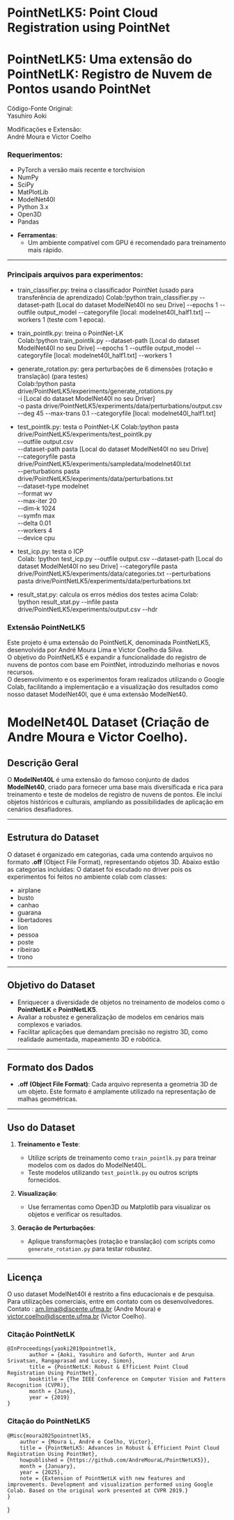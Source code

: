 # PointNetLK5: Point Cloud Registration using PointNet

# PointNetLK5: Uma extensão do PointNetLK: Registro de Nuvem de Pontos usando PointNet  

Código-Fonte Original:  
Yasuhiro Aoki  

Modificações e Extensão:  
André Moura  e Victor Coelho 

### Requerimentos:  
* PyTorch a versão mais recente e torchvision  
* NumPy  
* SciPy  
* MatPlotLib  
* ModelNet40l
* Python 3.x 
* Open3D
* Pandas

- **Ferramentas**:
  - Um ambiente compatível com GPU é recomendado para treinamento mais rápido.

---

### Principais arquivos para experimentos:  
* train_classifier.py: treina o classificador PointNet (usado para transferência de aprendizado)
Colab:!python train_classifier.py --dataset-path [Local do dataset ModelNet40l no seu Drive] --epochs 1 --outfile output_model --categoryfile [local: modelnet40l_half1.txt] --workers 1 (teste com 1 epoca).
* train_pointlk.py: treina o PointNet-LK  
Colab:!python train_pointlk.py --dataset-path  [Local do dataset ModelNet40l no seu Drive] --epochs 1 --outfile output_model --categoryfile  [local: modelnet40l_half1.txt] --workers 1
* generate_rotation.py: gera perturbações de 6 dimensões (rotação e translação) (para testes)  
Colab:!python pasta drive/PointNetLK5/experiments/generate_rotations.py \
-i [Local do dataset ModelNet40l no seu Driver] \
-o pasta drive/PointNetLK5/experiments/data/perturbations/output.csv \
--deg 45 --max-trans 0.1 --categoryfile [local: modelnet40l_half1.txt]

* test_pointlk.py: testa o PointNet-LK 
Colab:!python pasta drive/PointNetLK5/experiments/test_pointlk.py \
  --outfile output.csv \
  --dataset-path pasta [Local do dataset ModelNet40l no seu Drive] \
  --categoryfile pasta drive/PointNetLK5/experiments/sampledata/modelnet40l.txt \
  --perturbations pasta drive/PointNetLK5/experiments/data/perturbations.txt \
  --dataset-type modelnet \
  --format wv \
  --max-iter 20 \
  --dim-k 1024 \
  --symfn max \
  --delta 0.01 \
  --workers 4 \
  --device cpu
* test_icp.py: testa o ICP  
Colab: !python test_icp.py --outfile output.csv --dataset-path [Local do dataset ModelNet40l no seu Drive] --categoryfile pasta drive/PointNetLK5/experiments/data/categories.txt --perturbations pasta drive/PointNetLK5/experiments/data/perturbations.txt
* result_stat.py: calcula os erros médios dos testes acima 
Colab:  
!python result_stat.py --infile pasta drive/PointNetLK5/experiments/output.csv --hdr
### Extensão PointNetLK5  
Este projeto é uma extensão do PointNetLK, denominada PointNetLK5, desenvolvida por André Moura Lima e Victor Coelho da Silva.  
O objetivo do PointNetLK5 é expandir a funcionalidade do registro de nuvens de pontos com base em PointNet, introduzindo melhorias e novos recursos.  
O desenvolvimento e os experimentos foram realizados utilizando o Google Colab, facilitando a implementação e a visualização dos resultados como nosso dataset ModelNet40l, que é uma extensão ModelNet40.

# ModelNet40L Dataset (Criação de Andre Moura e Victor Coelho).

## Descrição Geral
O **ModelNet40L** é uma extensão do famoso conjunto de dados **ModelNet40**, criado para fornecer uma base mais diversificada e rica para treinamento e teste de modelos de registro de nuvens de pontos. Ele inclui objetos históricos e culturais, ampliando as possibilidades de aplicação em cenários desafiadores.

---

## Estrutura do Dataset
O dataset é organizado em categorias, cada uma contendo arquivos no formato **.off** (Object File Format), representando objetos 3D. Abaixo estão as categorias incluídas:
O dataset foi escutado no driver  pois  os experimentos foi feitos no ambiente colab com classes:
- airplane
- busto
- canhao
- guarana
- libertadores
- lion
- pessoa
- poste
- ribeirao
- trono
---

## Objetivo do Dataset
- Enriquecer a diversidade de objetos no treinamento de modelos como o **PointNetLK** e **PointNetLK5**.
- Avaliar a robustez e generalização de modelos em cenários mais complexos e variados.
- Facilitar aplicações que demandam precisão no registro 3D, como realidade aumentada, mapeamento 3D e robótica.

---

## Formato dos Dados
- **.off (Object File Format)**: Cada arquivo representa a geometria 3D de um objeto. Este formato é amplamente utilizado na representação de malhas geométricas.

---

## Uso do Dataset
1. **Treinamento e Teste**:
   - Utilize scripts de treinamento como `train_pointlk.py` para treinar modelos com os dados do ModelNet40L.
   - Teste modelos utilizando `test_pointlk.py` ou outros scripts fornecidos.

2. **Visualização**:
   - Use ferramentas como Open3D ou Matplotlib para visualizar os objetos e verificar os resultados.

3. **Geração de Perturbações**:
   - Aplique transformações (rotação e translação) com scripts como `generate_rotation.py` para testar robustez.

---

  
## Licença
O uso dataset  ModelNet40l é restrito a fins educacionais e de pesquisa. Para utilizações comerciais, entre em contato com os desenvolvedores.
Contato : am.lima@discente.ufma.br (Andre Moura) e victor.coelho@discente.ufma.br (Victor Coelho).  

### Citação PointNetLK
```
@InProceedings{yaoki2019pointnetlk,
       author = {Aoki, Yasuhiro and Goforth, Hunter and Arun Srivatsan, Rangaprasad and Lucey, Simon},
       title = {PointNetLK: Robust & Efficient Point Cloud Registration Using PointNet},
       booktitle = {The IEEE Conference on Computer Vision and Pattern Recognition (CVPR)},
       month = {June},
       year = {2019}
}
```
### Citação do PointNetLK5  
```
@Misc{moura2025pointnetlk5,
    author = {Moura L, André e Coelho, Victor},
    title = {PointNetLK5: Advances in Robust & Efficient Point Cloud Registration Using PointNet},
    howpublished = {https://github.com/AndreMouraL/PointNetLK5}},
    month = {January},
    year = {2025},
    note = {Extension of PointNetLK with new features and improvements. Development and visualization performed using Google Colab. Based on the original work presented at CVPR 2019.}
}
```
}

